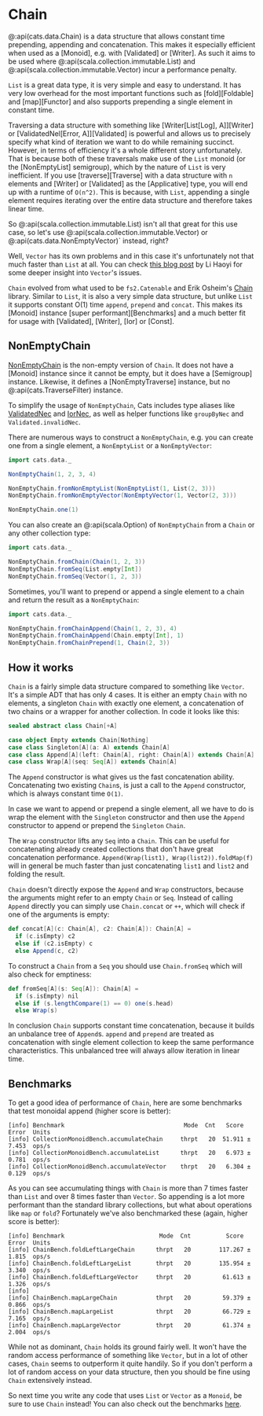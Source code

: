 # Chain

@:api(cats.data.Chain) is a data structure that allows constant time prepending, appending and concatenation.
This makes it especially efficient when used as a [Monoid], e.g. with [Validated] or [Writer].
As such it aims to be used where @:api(scala.collection.immutable.List) and @:api(scala.collection.immutable.Vector) incur a performance penalty.

`List` is a great data type, it is very simple and easy to understand.
It has very low overhead for the most important functions such as [fold][Foldable] and [map][Functor] and also supports prepending a single element in constant time.

Traversing a data structure with something like [Writer\[List\[Log\], A\]][Writer] or [ValidatedNel\[Error, A\]][Validated] is powerful and allows us to precisely specify what kind of iteration we want to do while remaining succinct.
However, in terms of efficiency it's a whole different story unfortunately.
That is because both of these traversals make use of the `List` monoid (or the [NonEmptyList] semigroup), which by the nature of `List` is very inefficient.
If you use [traverse][Traverse] with a data structure with `n` elements and [Writer] or [Validated] as the [Applicative] type, you will end up with a runtime of `O(n^2)`.
This is because, with `List`, appending a single element requires iterating over the entire data structure and therefore takes linear time.

So @:api(scala.collection.immutable.List) isn't all that great for this use case, so let's use @:api(scala.collection.immutable.Vector) or @:api(cats.data.NonEmptyVector)` instead, right?

Well, `Vector` has its own problems and in this case it's unfortunately not that much faster than `List` at all. You can check [this blog post](http://www.lihaoyi.com/post/BenchmarkingScalaCollections.html#vectors-are-ok) by Li Haoyi for some deeper insight into `Vector`'s issues.


`Chain` evolved from what used to be `fs2.Catenable` and Erik Osheim's [Chain](https://github.com/non/chain) library.
Similar to `List`, it is also a very simple data structure, but unlike `List` it supports constant O(1) time `append`, `prepend` and `concat`.
This makes its [Monoid] instance [super performant][Benchmarks] and a much better fit for usage with [Validated], [Writer], [Ior] or [Const].


## NonEmptyChain 

[NonEmptyChain][nec] is the non-empty version of `Chain`.
It does not have a [Monoid] instance since it cannot be empty, but it does have a [Semigroup] instance.
Likewise, it defines a [NonEmptyTraverse] instance, but no @:api(cats.TraverseFilter) instance.

To simplify the usage of `NonEmptyChain`, Cats includes type aliases like [ValidatedNec](validated.md#meeting-applicative) and [IorNec](ior.md#using-with-nonemptychain), as well as helper functions like `groupByNec` and `Validated.invalidNec`.

There are numerous ways to construct a `NonEmptyChain`, e.g. you can create one from a single element, a `NonEmptyList` or a `NonEmptyVector`:

```scala mdoc
import cats.data._

NonEmptyChain(1, 2, 3, 4)

NonEmptyChain.fromNonEmptyList(NonEmptyList(1, List(2, 3)))
NonEmptyChain.fromNonEmptyVector(NonEmptyVector(1, Vector(2, 3)))

NonEmptyChain.one(1)
```



You can also create an @:api(scala.Option) of `NonEmptyChain` from a `Chain` or any other collection type:

```scala mdoc
import cats.data._

NonEmptyChain.fromChain(Chain(1, 2, 3))
NonEmptyChain.fromSeq(List.empty[Int])
NonEmptyChain.fromSeq(Vector(1, 2, 3))
```

Sometimes, you'll want to prepend or append a single element to a chain and return the result as a `NonEmptyChain`:

```scala mdoc
import cats.data._

NonEmptyChain.fromChainAppend(Chain(1, 2, 3), 4)
NonEmptyChain.fromChainAppend(Chain.empty[Int], 1)
NonEmptyChain.fromChainPrepend(1, Chain(2, 3))
```
## How it works

`Chain` is a fairly simple data structure compared to something like `Vector`.
It's a simple ADT that has only 4 cases.
It is either an empty `Chain` with no elements, a singleton `Chain` with exactly one element, a concatenation of two chains or a wrapper for another collection.
In code it looks like this:

```scala mdoc
sealed abstract class Chain[+A]

case object Empty extends Chain[Nothing]
case class Singleton[A](a: A) extends Chain[A]
case class Append[A](left: Chain[A], right: Chain[A]) extends Chain[A]
case class Wrap[A](seq: Seq[A]) extends Chain[A]
```

The `Append` constructor is what gives us the fast concatenation ability.
Concatenating two existing `Chain`s, is just a call to the `Append` constructor, which is always constant time `O(1)`.

In case we want to append or prepend a single element,
 all we have to do is wrap the element with the `Singleton` constructor and then use the `Append` constructor to append or prepend the `Singleton` `Chain`.

The `Wrap` constructor lifts any `Seq` into a `Chain`.
This can be useful for concatenating already created collections that don't have great concatenation performance.
`Append(Wrap(list1), Wrap(list2)).foldMap(f)` will in general be much faster than just concatenating `list1` and `list2` and folding the result.

`Chain` doesn't directly expose the `Append` and `Wrap` constructors, because the arguments might refer to an empty `Chain` or `Seq`.
Instead of calling `Append` directly you can simply use `Chain.concat` or `++`, which will check if one of the arguments is empty:

```scala
def concat[A](c: Chain[A], c2: Chain[A]): Chain[A] =
  if (c.isEmpty) c2
  else if (c2.isEmpty) c
  else Append(c, c2)
```

To construct a `Chain` from a `Seq` you should use `Chain.fromSeq` which will also check for emptiness:

```scala
def fromSeq[A](s: Seq[A]): Chain[A] =
  if (s.isEmpty) nil
  else if (s.lengthCompare(1) == 0) one(s.head)
  else Wrap(s)
```

In conclusion `Chain` supports constant time concatenation, because it builds an unbalance tree of `Append`s.
`append` and `prepend` are treated as concatenation with single element collection to keep the same performance characteristics.
This unbalanced tree will always allow iteration in linear time. 

## Benchmarks

To get a good idea of performance of `Chain`, here are some benchmarks that test monoidal append (higher score is better):

```
[info] Benchmark                                  Mode  Cnt   Score   Error  Units
[info] CollectionMonoidBench.accumulateChain     thrpt   20  51.911 ± 7.453  ops/s
[info] CollectionMonoidBench.accumulateList      thrpt   20   6.973 ± 0.781  ops/s
[info] CollectionMonoidBench.accumulateVector    thrpt   20   6.304 ± 0.129  ops/s
```

As you can see accumulating things with `Chain` is more than 7 times faster than `List` and over 8 times faster than `Vector`.
So appending is a lot more performant than the standard library collections, but what about operations like `map` or `fold`?
Fortunately we've also benchmarked these (again, higher score is better):

```
[info] Benchmark                           Mode  Cnt          Score         Error  Units
[info] ChainBench.foldLeftLargeChain      thrpt   20        117.267 ±       1.815  ops/s
[info] ChainBench.foldLeftLargeList       thrpt   20        135.954 ±       3.340  ops/s
[info] ChainBench.foldLeftLargeVector     thrpt   20         61.613 ±       1.326  ops/s
[info]
[info] ChainBench.mapLargeChain           thrpt   20         59.379 ±       0.866  ops/s
[info] ChainBench.mapLargeList            thrpt   20         66.729 ±       7.165  ops/s
[info] ChainBench.mapLargeVector          thrpt   20         61.374 ±       2.004  ops/s
```

While not as dominant, `Chain` holds its ground fairly well.
It won't have the random access performance of something like `Vector`, but in a lot of other cases, `Chain` seems to outperform it quite handily.
So if you don't perform a lot of random access on your data structure, then you should be fine using `Chain` extensively instead.

So next time you write any code that uses `List` or `Vector` as a `Monoid`, be sure to use `Chain` instead!
You can also check out the benchmarks [here](https://github.com/typelevel/cats/blob/v@VERSION@/bench/src/main/scala/cats/bench).

[nec]: @API_LINK_BASE@/cats/data/index.html#NonEmptyChain:cats.data.NonEmptyChainImpl.type